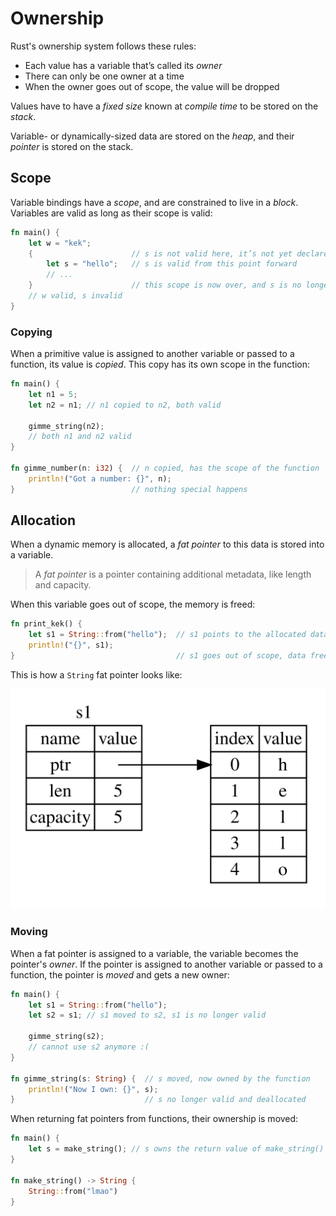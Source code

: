 # Ownership

Rust's ownership system follows these rules:

- Each value has a variable that’s called its _owner_
- There can only be one owner at a time
- When the owner goes out of scope, the value will be dropped

Values have to have a _fixed size_ known at _compile time_ to be stored on the 
_stack_.

Variable- or dynamically-sized data are stored on the _heap_, and their
_pointer_ is stored on the stack.

## Scope

Variable bindings have a _scope_, and are constrained to live in a _block_.
Variables are valid as long as their scope is valid:

```rust
fn main() {
    let w = "kek";
    {                      // s is not valid here, it’s not yet declared
        let s = "hello";   // s is valid from this point forward
        // ...
    }                      // this scope is now over, and s is no longer valid
    // w valid, s invalid
}
```

### Copying

When a primitive value is assigned to another variable or passed to a function,
its value is _copied_. This copy has its own scope in the function:

```rust
fn main() {
    let n1 = 5;
    let n2 = n1; // n1 copied to n2, both valid

    gimme_string(n2);
    // both n1 and n2 valid
}

fn gimme_number(n: i32) {  // n copied, has the scope of the function
    println!("Got a number: {}", n);
}                          // nothing special happens
```

## Allocation

When a dynamic memory is allocated, a _fat pointer_ to this data is stored into
a variable.

> A _fat pointer_ is a pointer containing additional metadata, like length
> and capacity.

When this variable goes out of scope, the memory is freed:

```rust
fn print_kek() {
    let s1 = String::from("hello");  // s1 points to the allocated data
    println!("{}", s1);
}                                    // s1 goes out of scope, data freed
```

This is how a `String` fat pointer looks like:

![String pointer](../assets/string_ptr.svg)

### Moving

When a fat pointer is assigned to a variable, the variable becomes the pointer's
_owner_. If the pointer is assigned to another variable or passed to a function,
the pointer is _moved_ and gets a new owner:

```rust
fn main() {
    let s1 = String::from("hello");
    let s2 = s1; // s1 moved to s2, s1 is no longer valid

    gimme_string(s2);
    // cannot use s2 anymore :(
}

fn gimme_string(s: String) {  // s moved, now owned by the function
    println!("Now I own: {}", s);
}                             // s no longer valid and deallocated
```

When returning fat pointers from functions, their ownership is moved:

```rust
fn main() {
    let s = make_string(); // s owns the return value of make_string()
}

fn make_string() -> String {
    String::from("lmao")
}
```
